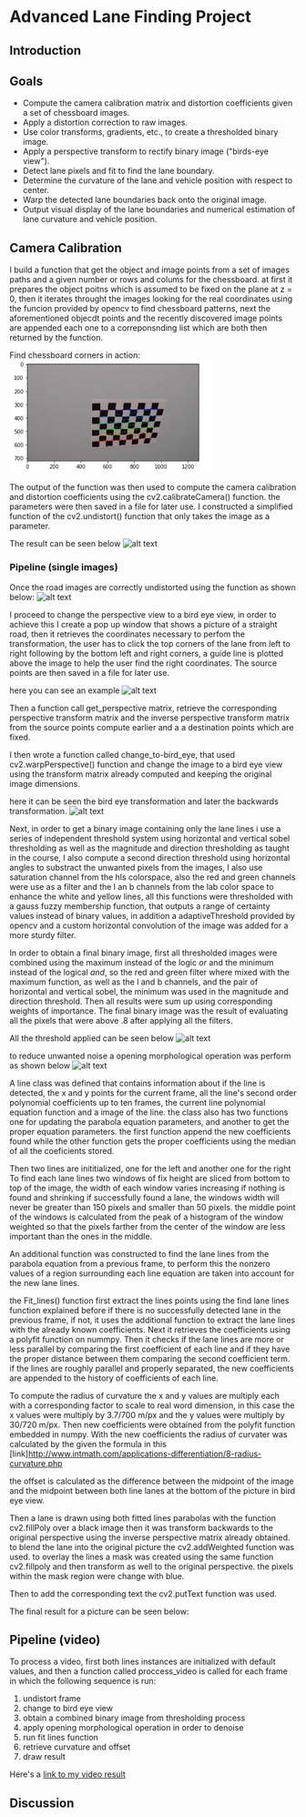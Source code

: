 

# **Advanced Lane Finding Project**

## Introduction

## Goals

* Compute the camera calibration matrix and distortion coefficients given a set of chessboard images.
* Apply a distortion correction to raw images.
* Use color transforms, gradients, etc., to create a thresholded binary image.
* Apply a perspective transform to rectify binary image ("birds-eye view").
* Detect lane pixels and fit to find the lane boundary.
* Determine the curvature of the lane and vehicle position with respect to center.
* Warp the detected lane boundaries back onto the original image.
* Output visual display of the lane boundaries and numerical estimation of lane curvature and vehicle position.

[//]: # (Image References)

[image1]: ./examples/find_chess_board_example.PNG "Undistorted"
[image2]: ./examples/undistored_output.PNG "Road Transformed"
[image3]: ./examples/binary_combo_example.jpg "Binary Example"
[image4]: ./examples/warped_straight_lines.jpg "Warp Example"
[image5]: ./examples/color_fit_lines.jpg "Fit Visual"
[image6]: ./examples/example_output.jpg "Output"
[video1]: ./project_video.mp4 "Video"


## Camera Calibration

I build a function that get the object and image points from a set of images paths and a given number or rows and colums for the chessboard. at first it prepares the object poitns which is assumed to be fixed on the plane at z = 0, then it iterates throught the images looking for the real coordinates using the funcion provided by opencv to find chessboard patterns, next the aforementioned objecdt points and the recently discovered image points are appended each one to a correponsnding list which are both then returned by the function. 

Find chessboard corners in action:
![alt text][image1]

The output of the function was then used to compute the camera calibration and distortion coefficients using the cv2.calibrateCamera() function. the parameters were then saved in a file for later use. 
I constructed a simplified function of the cv2.undistort() function that only takes the image as a parameter.

The result can be seen below
![alt text][image2]

### Pipeline (single images)

Once the road images are correctly undistorted using the function as shown below:
![alt text][image2]

I proceed to change the perspective view to a bird eye view, in order to achieve this I create a pop up window that shows a picture of a straight road, then it retrieves the coordinates necessary to perfom the transformation, the user has to click the top corners of the lane from left to right following by the bottom left and right corners, a guide line is plotted above the image to help the user find the right coordinates.
The source points are then saved in a file for later use.

here you can see an example
![alt text][image2]

Then a function call get_perspective matrix, retrieve the corresponding perspective transform matrix and the inverse perspective transform matrix from the source points compute earlier and a a destination points which are fixed.

I then wrote a function called change_to-bird_eye, that used cv2.warpPerspective() function and change the image to a bird eye view using the transform matrix already computed and keeping the original image dimensions.

here it can be seen the bird eye transformation and later the backwards transformation.
![alt text][image2]

Next, in order to get a binary image containing only the lane lines i use a series of independent threshold system using horizontal and vertical sobel thresholding as well as the magnitude and direction thresholding as taught in the course, I also compute 
a second direction threshold using horizontal angles to substract the unwanted pixels from the images, I also use saturation channel from the hls colorspace, also the red and green channels were use as a filter and the l an b channels from the lab color space to enhance the white and yellow lines, all this functions were thresholded with a gauss fuzzy membership function, that outputs a range of certainty values instead of binary values, in addition a adaptiveThreshold provided by opencv and a custom horizontal convolution of the image was added for a more sturdy filter.

In order to obtain a final binary image, first all thresholded images were combined using the maximum instead of the logic *or* and the minimum instead of the logical *and*, so the red and green filter where mixed with the maximum function, as well as the l and b channels, and the pair of horizontal and vertical sobel, the minimum was used in the magnitude and direction threshold.
Then all results were sum up using corresponding weights of importance.
The final binary image was the result of evaluating all the pixels that were above .8 after applying all the filters.

All the threshold applied can be seen below
![alt text][image2]

to reduce unwanted noise a opening morphological operation was perform as shown below
![alt text][image2]

A line class was defined that contains information about if the line is detected, the x and y points for the current frame, all the line's second order polynomial coefficients up to ten frames, the current line polynomial equation function and a image of the line.
the class also has two functions one for updating the parabola equation parameters, and another to get the proper equation parameters. 
the first function append the new coefficients found while the other function gets the proper coefficients using the median of all the coeficients stored.

Then two lines are inititialized, one for the left and another one for the right
To find each lane lines two windows of fix height are sliced from bottom to top of the image, the width of each window varies increasing if nothing is found and shrinking if successfully found a lane, the windows width will never be greater than 150 pixels and smaller than 50 pixels. the middle point of the windows is calculated from the peak of a histogram of the window weighted so that the pixels farther from the center of the window are less important than the ones in the middle.

An additional function was constructed to find the lane lines from the parabola equation from a previous frame, to perform this the nonzero values of a region surrounding each line equation are taken into account for the new lane lines. 


the Fit_lines() function first extract the lines points using the find lane lines function explained before if there is no successfully detected lane in the previous frame, if not, it uses the additional function to extract the lane lines with the already known coefficients. 
Next it retrieves the coefficients using a polyfit function on nummpy.
Then it checks if the lane lines are more or less parallel by comparing the first coefficient of each line and if they have the proper distance between them comparing the second coefficient term.
if the lines are roughly parallel and properly separated, the new coefficients are appended to the history of coefficients of each line.

To compute the radius of curvature the x and y values are multiply each with a corresponding factor to scale to real word dimension, in this case the x values were multiply by 3.7/700 m/px and the y values were multiply by 30/720 m/px.
Then new coefficients were obtained from the polyfit function embedded in numpy.
With the new coefficients the radius of curvater was calculated by the given the formula in this [link]http://www.intmath.com/applications-differentiation/8-radius-curvature.php

the offset is calculated as the difference between the midpoint of the image and the midpoint between both line lanes at the bottom of the picture in bird eye view.

Then a lane is drawn using both fitted lines parabolas with the function cv2.fillPoly over a black image then it was transform backwards to the original perspective using the inverse perspective matrix already obtained.
to blend the lane into the original picture the cv2.addWeighted function was used.
to overlay the lines a mask was created using the same function cv2.fillpoly and then transform as well to the original perspective. the pixels within the mask region were change with blue.

Then to add the corresponding text the cv2.putText function was used.

The final result for a picture can be seen below:

## Pipeline (video)

To process a video, first both lines instances are initialized with default values, and then a function called proccess_video is called for each frame in which the following sequence is run:

1. undistort frame
2. change to bird eye view
3. obtain a combined binary image from thresholding process
4. apply opening morphological operation in order to denoise
5. run fit lines function
6. retrieve curvature and offset
7. draw result

Here's a [link to my video result](./project_video.mp4)

## Discussion


